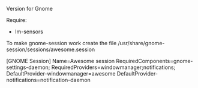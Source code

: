 Version for Gnome

Require:
- lm-sensors


To make gnome-session work create the file /usr/share/gnome-session/sessions/awesome.session

[GNOME Session]
Name=Awesome session
RequiredComponents=gnome-settings-daemon;
RequiredProviders=windowmanager;notifications;
DefaultProvider-windowmanager=awesome
DefaultProvider-notifications=notification-daemon
